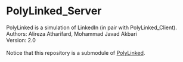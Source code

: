 # PolyLinked_Server
PolyLinked is a simulation of LinkedIn (in pair with PolyLinked_Client).
<br/>Authors: Alireza Atharifard, Mohammad Javad Akbari
<br/>Version: 2.0
<br/>
<br/> Notice that this repository is a submodule of [PolyLinked](https://github.com/Javad-Ak/PolyLinked).
